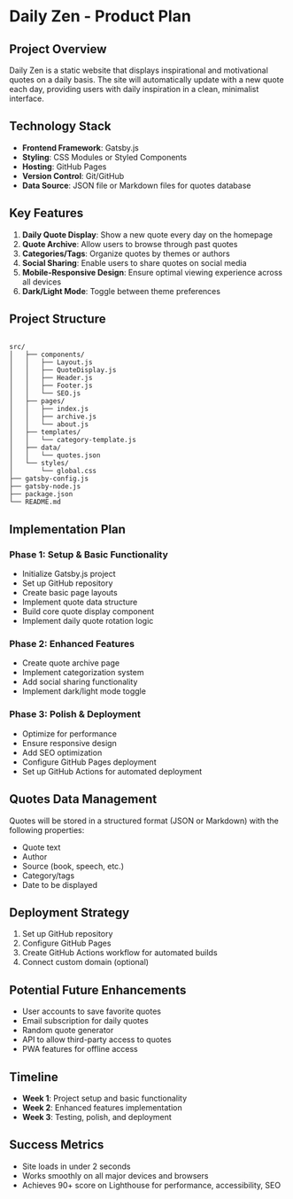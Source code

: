 # Daily Zen - Product Plan

## Project Overview
Daily Zen is a static website that displays inspirational and motivational quotes on a daily basis. The site will automatically update with a new quote each day, providing users with daily inspiration in a clean, minimalist interface.

## Technology Stack
- **Frontend Framework**: Gatsby.js
- **Styling**: CSS Modules or Styled Components
- **Hosting**: GitHub Pages
- **Version Control**: Git/GitHub
- **Data Source**: JSON file or Markdown files for quotes database

## Key Features
1. **Daily Quote Display**: Show a new quote every day on the homepage
2. **Quote Archive**: Allow users to browse through past quotes
3. **Categories/Tags**: Organize quotes by themes or authors
4. **Social Sharing**: Enable users to share quotes on social media
5. **Mobile-Responsive Design**: Ensure optimal viewing experience across all devices
6. **Dark/Light Mode**: Toggle between theme preferences

## Project Structure
```

src/
│   ├── components/
│   │   ├── Layout.js
│   │   ├── QuoteDisplay.js
│   │   ├── Header.js
│   │   ├── Footer.js
│   │   └── SEO.js
│   ├── pages/
│   │   ├── index.js
│   │   ├── archive.js
│   │   └── about.js
│   ├── templates/
│   │   └── category-template.js
│   ├── data/
│   │   └── quotes.json
│   └── styles/
│       └── global.css
├── gatsby-config.js
├── gatsby-node.js
├── package.json
└── README.md
```

## Implementation Plan

### Phase 1: Setup & Basic Functionality
- Initialize Gatsby.js project
- Set up GitHub repository
- Create basic page layouts
- Implement quote data structure
- Build core quote display component
- Implement daily quote rotation logic

### Phase 2: Enhanced Features
- Create quote archive page
- Implement categorization system
- Add social sharing functionality
- Implement dark/light mode toggle

### Phase 3: Polish & Deployment
- Optimize for performance
- Ensure responsive design
- Add SEO optimization
- Configure GitHub Pages deployment
- Set up GitHub Actions for automated deployment

## Quotes Data Management
Quotes will be stored in a structured format (JSON or Markdown) with the following properties:
- Quote text
- Author
- Source (book, speech, etc.)
- Category/tags
- Date to be displayed

## Deployment Strategy
1. Set up GitHub repository
2. Configure GitHub Pages
3. Create GitHub Actions workflow for automated builds
4. Connect custom domain (optional)

## Potential Future Enhancements
- User accounts to save favorite quotes
- Email subscription for daily quotes
- Random quote generator
- API to allow third-party access to quotes
- PWA features for offline access

## Timeline
- **Week 1**: Project setup and basic functionality
- **Week 2**: Enhanced features implementation
- **Week 3**: Testing, polish, and deployment

## Success Metrics
- Site loads in under 2 seconds
- Works smoothly on all major devices and browsers
- Achieves 90+ score on Lighthouse for performance, accessibility, SEO